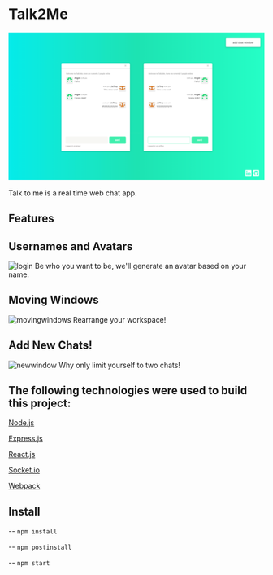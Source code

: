 # Talk2Me

![screenshot](Talk2Me.png?raw=true)

Talk to me is a real time web chat app.  

## Features

## Usernames and Avatars
![login](login.gif)
Be who you want to be, we'll generate an avatar based on your name.

## Moving Windows
![movingwindows](moving-windows.gif)
Rearrange your workspace!

## Add New Chats!
![newwindow](new-window.gif)
Why only limit yourself to two chats!

## The following technologies were used to build this project:

[Node.js](https://nodejs.org/)

[Express.js](https://expressjs.com/)

[React.js](React.js)

[Socket.io](https://socket.io/)

[Webpack](https://webpack.js.org/)

## Install
-- `npm install`

-- `npm postinstall`

-- `npm start`
